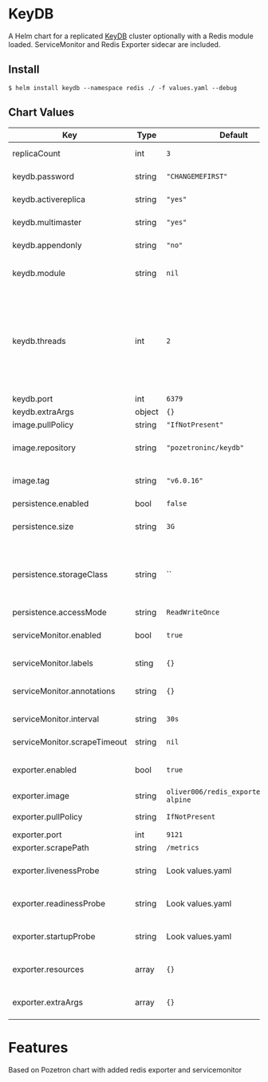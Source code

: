 KeyDB
=====
A Helm chart for a replicated [KeyDB](https://keydb.dev/) cluster optionally with a Redis module loaded. ServiceMonitor and Redis Exporter sidecar are included. 

## Install

```
$ helm install keydb --namespace redis ./ -f values.yaml --debug
```

## Chart Values

| Key | Type | Default | Description |
|-----|------|---------|-------------|
| replicaCount | int | `3` | Number of Pods to create. |
| keydb.password | string | `"CHANGEMEFIRST"` | Every deployment should have one. |
| keydb.activereplica | string | `"yes"` | ["Active-Active" Replication](https://docs.keydb.dev/docs/active-rep/) |
| keydb.multimaster | string | `"yes"` | ["Multiple-Master" Replication](https://docs.keydb.dev/docs/multi-master/) |
| keydb.appendonly | string | `"no"` | Append Only File [persistence](https://docs.keydb.dev/docs/persistence/) |
| keydb.module | string | `nil` | A custom [Redis Module](https://redis.io/modules) to load e.g. "redistimeseries.so" |
| keydb.threads | int | `2` | Number of worker threads serving requests. This number should be related to the performance of your network hardware, not the number of cores on your machine. |
| keydb.port | int | `6379` |  |
| keydb.extraArgs | object | `{}` |  |
| image.pullPolicy | string | `"IfNotPresent"` |  |
| image.repository | string | `"pozetroninc/keydb"` | The Docker (Hub) repository for the image. |
| image.tag | string | `"v6.0.16"` | The version of KeyDB to install e.g. "v5.3.3" |
| persistence.enabled | bool | `false` |  |
| persistence.size | string | `3G` | How much persistent storage for each pod. |
| persistence.storageClass | string | `` | For no storage class enter "-", empty or not specifying will result in default storage class |
| persistence.accessMode | string | `ReadWriteOnce` | The [storage class](https://kubernetes.io/docs/concepts/storage/storage-classes/) |
| serviceMonitor.enabled        | bool | `true` | Prometheus operator ServiceMonitor |
| serviceMonitor.labels         | sting | `{}` | Additional labels for ServiceMonitor |  
| serviceMonitor.annotations    | string | `{}` | Additional annotations for ServiceMonitor |
| serviceMonitor.interval       | string | `30s` | ServiceMonitor scrape interval |
| serviceMonitor.scrapeTimeout  | string | `nil` | ServiceMonitor scrape timeout |
| exporter.enabled              | bool   | `true` | Prometheus Exporter sidecar contaner |
| exporter.image                | string | `oliver006/redis_exporter:v1.12.1-alpine` | Exporter Image
| exporter.pullPolicy           | string | `IfNotPresent` | Exporter imagePullPolicy |
| exporter.port                 | int    | `9121` | `prometheus.io/port` |
| exporter.scrapePath           | string | `/metrics` | `prometheus.io/path` |
| exporter.livenessProbe        | string | Look values.yaml | LivenessProbe for sidecar Prometheus exporter |
| exporter.readinessProbe       | string | Look values.yaml | ReadinessProbe for sidecar Prometheus exporter |
| exporter.startupProbe         | string | Look values.yaml | StartupProbe for sidecar Prometheus exporter |
| exporter.resources            | array | `{}` | Resources for sidecar Prometheus container |
| exporter.extraArgs            | array | `{}` | Additional arguments for exporter |

Features
=====
Based on Pozetron chart with added redis exporter and servicemonitor